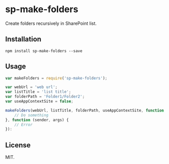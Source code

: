 # sp-make-folders
Create folders recursively in SharePoint list.

## Installation
```
npm install sp-make-folders --save
```

## Usage
```js
var makeFolders = require('sp-make-folders');

var webUrl = 'web url';
var listTitle = 'list title';
var folderPath = 'Folder1/Folder2';
var useAppContextSite = false;

makeFolders(webUrl, listTitle, folderPath, useAppContextSite, function () {
    // Do something
}, function (sender, args) {
    // Error
}):
```

## License
MIT.
